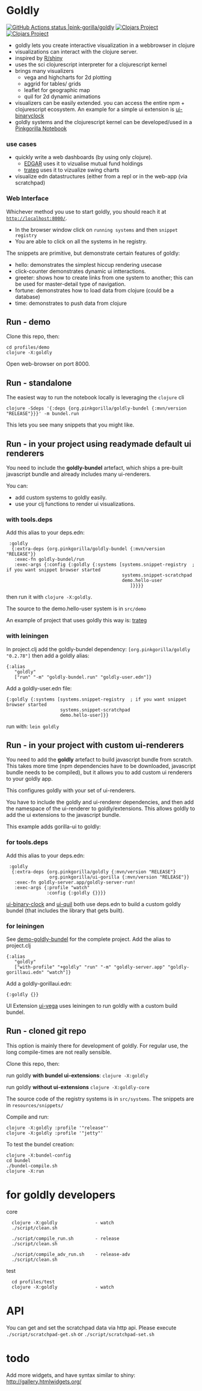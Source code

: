 # Goldly 
[![GitHub Actions status |pink-gorilla/goldly](https://github.com/pink-gorilla/goldly/workflows/CI/badge.svg)](https://github.com/pink-gorilla/goldly/actions?workflow=CI)
[![Clojars Project](https://img.shields.io/clojars/v/org.pinkgorilla/goldly.svg)](https://clojars.org/org.pinkgorilla/goldly)
[![Clojars Project](https://img.shields.io/clojars/v/org.pinkgorilla/goldly-bundel.svg)](https://clojars.org/org.pinkgorilla/goldly-bundel)

- goldly lets you create interactive visualization in a webbrowser in clojure
- visualizations can interact with the clojure server.
- inspired by [R/shiny](https://shiny.rstudio.com/)
- uses the sci clojurescript interpreter for a clojurescript kernel
- brings many visualizers 
  - vega and highcharts for 2d plotting
  - aggrid for tables/ grids
  - leaflet for geographic map
  - quil for 2d dynamic animations
- visualizers can be easily extended. you can access the entire npm + clojurescript ecosystem.
  An example for a simple ui extension is [ui-binaryclock](https://github.com/pink-gorilla/ui-binary-clock)
- goldly systems and the clojurescript kernel can be developed/used in a [Pinkgorilla Notebook](https://github.com/pink-gorilla/notebook)

### use cases
- quickly write a web dashboards (by using only clojure). 
  - [EDGAR](https://github.com/clojure-quant/edgar) uses it to vizualise mutual fund holdings
  - [trateg](https://github.com/clojure-quant/trateg) uses it to vizualize swing charts
- visualize edn datastructures (either from a repl or in the web-app (via scratchpad) 


### Web Interface

Whichever method you use to start goldly, you should reach it at [`http://localhost:8000/`](http://localhost:8000/).

- In the browser window click on `running systems` and then `snippet registry`
- You are able to click on all the systems in he registry.

The snippets are primitive, but demonstrate certain features of goldly:
- hello: demonstrates the simplest hiccup rendering usecase
- click-counter demonstrates dynamic ui intteractions.
- greeter: shows how to create links from one system to another; this can be 
  used for master-detail type of navigation.
- fortune: demonstrates how to load data from clojure (could be a database)
- time: demonstrates to push data from clojure

## Run - demo

Clone this repo, then:

```
cd profiles/demo
clojure -X:goldly
```

Open web-browser on port 8000.


## Run - standalone 

The easiest way to run the notebook locally is leveraging the `clojure` cli

```
clojure -Sdeps '{:deps {org.pinkgorilla/goldly-bundel {:mvn/version "RELEASE"}}}' -m bundel.run
```

This lets you see many snippets that you might like.

## Run - in your project **using readymade default ui renderers**

You need to include the **goldly-bundel** artefact, which ships a pre-built javascript 
bundle and already includes many ui-renderers. 

You can:
- add custom systems to goldly easily.
- use your clj functions to render ui visualizations.

### with tools.deps

Add this alias to your deps.edn:
```
 :goldly
  {:extra-deps {org.pinkgorilla/goldly-bundel {:mvn/version "RELEASE"}}
   :exec-fn goldly-bundel/run
   :exec-args {:config {:goldly {:systems [systems.snippet-registry  ; if you want snippet browser started
                                           systems.snippet-scratchpad
                                           demo.hello-user
                                              ]}}}}
```
then run it with `clojure -X:goldly`.

The source to the demo.hello-user system is in `src/demo`

An example of project that uses goldly this way is: [trateg](https://github.com/clojure-quant/trateg)


### with leiningen

In project.clj add the goldly-bundel dependency: `[org.pinkgorilla/goldly "0.2.78"]`
then add a goldly alias:

```
{:alias
   "goldly"
   ["run" "-m" "goldly-bundel.run" "goldly-user.edn"]}

```
Add a goldly-user.edn file:
```
{:goldly {:systems [systems.snippet-registry  ; if you want snippet browser started
                    systems.snippet-scratchpad
                    demo.hello-user]}}
```

run with: `lein goldly`

## Run - in your  project **with custom ui-renderers**

You need to add the **goldly** artefact to build javascript bundle from scratch. 
This takes more time (npm dependencies have to be downloaded, javascript bundle needs to be compiled), 
but it allows you to add custom ui renderers to your goldly app.

This configures goldly with your set of ui-renderers.

You have to include the goldly and ui-renderer dependencies, and then add the
namespace of the ui-renderer to goldly/extensions. This allows goldly to 
add the ui extensions to the javascript bundle.

This example adds gorilla-ui to goldly:

### for tools.deps
Add this alias to your deps.edn:

```
 :goldly
  {:extra-deps {org.pinkgorilla/goldly {:mvn/version "RELEASE"}
                org.pinkgorilla/ui-gorilla {:mvn/version "RELEASE"}}
   :exec-fn goldly-server.app/goldly-server-run!
   :exec-args {:profile "watch"
               :config {:goldly {}}}}
```

[ui-binary-clock](https://github.com/pink-gorilla/ui-binary-clock) and
[ui-quil](https://github.com/pink-gorilla/ui-quil)
both use deps.edn to build a custom goldly bundel (that includes the library that gets built).

### for leiningen

See [demo-goldly-bundel](https://github.com/pink-gorilla/demo-goldly-bundel) for the complete project.
Add the alias to project.clj
```
{:alias
   "goldly"
   ["with-profile" "+goldly" "run" "-m" "goldly-server.app" "goldly-gorillaui.edn" "watch"]}

```
Add a goldly-gorillaui.edn:
```
{:goldly {}}
```

UI Extension [ui-vega](https://github.com/pink-gorilla/ui-vega) uses leiningen to run
goldly with a custom build bundel.

## Run - cloned git repo

This option is mainly there for development of goldly. 
For regular use, the long compile-times are not really sensible.

Clone this repo, then:

run goldly **with bundel ui-extensions**: `clojure -X:goldly`

run goldly **without ui-extensions** `clojure -X:goldly-core`

The source code of the registry systems is in `src/systems`.
The snippets are in `resources/snippets/`


Compile and run:

```
clojure -X:goldly :profile '"release"'
clojure -X:goldly :profile '"jetty"'
```

To test the bundel creation:
```
clojure -X:bundel-config
cd bundel
./bundel-compile.sh
clojure -X:run
```

# for goldly developers

core
```
  clojure -X:goldly              - watch
  ./script/clean.sh

  ./script/compile_run.sh        - release
  ./script/clean.sh

  ./script/compile_adv_run.sh    - release-adv
  ./script/clean.sh
```

test
```
  cd profiles/test
  clojure -X:goldly              - watch
```

# API

You can get and set the scratchpad data via http api.
Please execute `./script/scratchpad-get.sh` or `./script/scratchpad-set.sh`

# todo

Add more widgets, and have syntax similar to shiny:
http://gallery.htmlwidgets.org/


